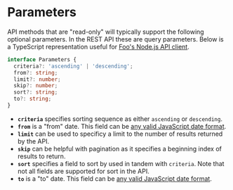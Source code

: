 # Parameters

API methods that are "read-only" will typically support the following optional parameters. In the REST API these are query parameters. Below is a TypeScript representation useful for [Foo's Node.js API client](./api-client.md).

```typescript
interface Parameters {
  criteria?: 'ascending' | 'descending';
  from?: string;
  limit?: number;
  skip?: number;
  sort?: string;
  to?: string;
}
```

- **`criteria`** specifies sorting sequence as either `ascending` or `descending`.
- **`from`** is a "from" date. This field can be [any valid JavaScript date format](https://www.w3schools.com/js/js_date_formats.asp).
- **`limit`** can be used to specificy a limit to the number of results returned by the API.
- **`skip`** can be helpful with pagination as it specifies a beginning index of results to return.
- **`sort`** specifies a field to sort by used in tandem with `criteria`. Note that not all fields are supported for sort in the API.
- **`to`** is a "to" date. This field can be [any valid JavaScript date format](https://www.w3schools.com/js/js_date_formats.asp).
